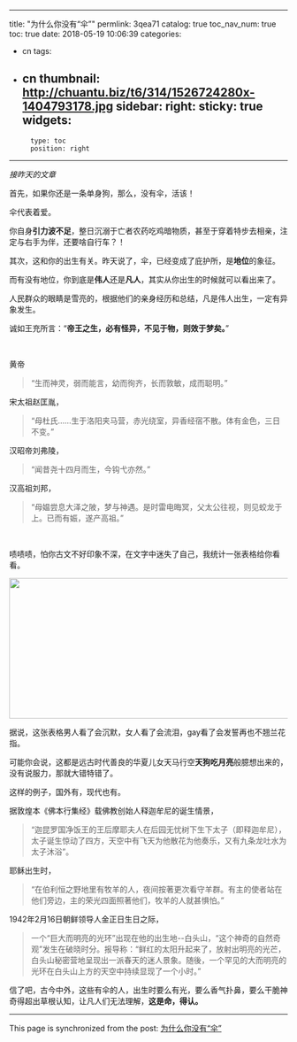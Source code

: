 
---
title: "为什么你没有“伞”"
permlink: 3qea71
catalog: true
toc_nav_num: true
toc: true
date: 2018-05-19 10:06:39
categories:
- cn
tags:
- cn
thumbnail: http://chuantu.biz/t6/314/1526724280x-1404793178.jpg
sidebar:
    right:
        sticky: true
widgets:
    -
        type: toc
        position: right
---


<html>
<p><em>接昨天的文章</em></p>
<p>首先，如果你还是一条单身狗，那么，没有伞，活该！</p>
<p>伞代表着爱。</p>
<p>你自身<strong>引力波不足</strong>，整日沉溺于亡者农药吃鸡暗物质，甚至于穿着特步去相亲，注定与右手为伴，还要啥自行车？！</p>
<p>其次，这和你的出生有关。昨天说了，伞，已经变成了庇护所，是<strong>地位</strong>的象征。</p>
<p>而有没有地位，你到底是<strong>伟人</strong>还是<strong>凡人</strong>，其实从你出生的时候就可以看出来了。</p>
<p>人民群众的眼睛是雪亮的，根据他们的亲身经历和总结，凡是伟人出生，一定有异象发生。</p>
<p>诚如王充所言：“<strong>帝王之生，必有怪异，不见于物，则效于梦矣。</strong>”</p>
<p><br></p>
<p>黄帝</p>
<blockquote>“生而神灵，弱而能言，幼而徇齐，长而敦敏，成而聪明。”</blockquote>
<p>宋太祖赵匡胤，</p>
<blockquote>“母杜氏……生于洛阳夹马营，赤光绕室，异香经宿不散。体有金色，三日不变。”</blockquote>
<p>汉昭帝刘弗陵，</p>
<blockquote>“闻昔尧十四月而生，今钩弋亦然。”</blockquote>
<p>汉高祖刘邦，</p>
<blockquote>“母媪尝息大泽之陂，梦与神遇。是时雷电晦冥，父太公往视，则见蛟龙于上。已而有娠，遂产高祖。”</blockquote>
<p><br></p>
<p>啧啧啧，怕你古文不好印象不深，在文字中迷失了自己，我统计一张表格给你看看。</p>
<p><img src="http://chuantu.biz/t6/314/1526724280x-1404793178.jpg" width="576" height="254"/></p>
<p>据说，这张表格男人看了会沉默，女人看了会流泪，gay看了会发誓再也不翘兰花指。</p>
<p>可能你会说，这都是远古时代善良的华夏儿女天马行空<strong>天狗吃月亮</strong>般臆想出来的，没有说服力，那就大错特错了。</p>
<p>这样的例子，国外有，现代也有。</p>
<p>据敦煌本《佛本行集经》载佛教创始人释迦牟尼的诞生情景，</p>
<blockquote>“迦昆罗国净饭王的王后摩耶夫人在后园无忧树下生下太子（即释迦牟尼），太子诞生惊动了四方，天空中有飞天为他散花为他奏乐，又有九条龙吐水为太子沐浴”。</blockquote>
<p>耶稣出生时，</p>
<blockquote>“在伯利恒之野地里有牧羊的人，夜间按著更次看守羊群。有主的使者站在他们旁边，主的荣光四面照著他们，牧羊的人就甚惧怕。”</blockquote>
<p>1942年2月16日朝鲜领导人金正日生日之际，</p>
<blockquote>一个“巨大而明亮的光环”出现在他的出生地--白头山，“这个神奇的自然奇观”发生在破晓时分。报导称：“鲜红的太阳升起来了，放射出明亮的光芒，白头山秘密营地呈现出一派春天的迷人景象。随後，一个罕见的大而明亮的光环在白头山上方的天空中持续显现了一个小时。”</blockquote>
<p>信了吧，古今中外，这些有伞的人，出生时要么有光，要么香气扑鼻，要么干脆神奇得超出草根认知，让凡人们无法理解，<strong>这是命，得认。</strong></p>
</html>

- - -

This page is synchronized from the post: [为什么你没有“伞”](https://steemit.com/@julian2013/3qea71)
